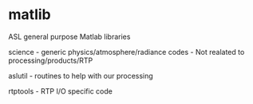 matlib
======

ASL general purpose Matlab libraries

science - generic physics/atmosphere/radiance codes - Not realated to processing/products/RTP

aslutil - routines to help with our processing

rtptools - RTP I/O specific code
